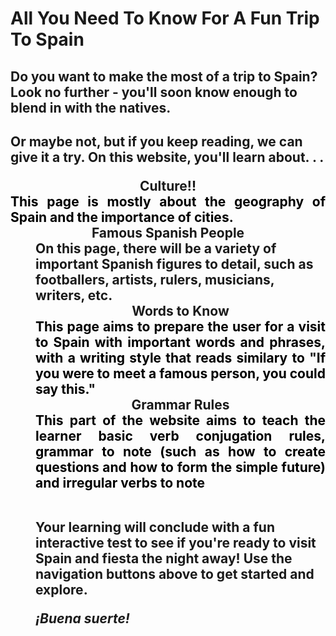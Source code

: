 <html lang="en">

<style>
#words { 
  color:black;
  text-align: justify;
  text-justify: inter-word;
  text-size: 1em;
 }
 
#table {
 font-weight: bold;
 text-align: center;
 font: 1.875em;
 }
 
</style>

   <h1> All You Need To Know For A Fun Trip To Spain </h1>
<h2> Do you want to make the most of a trip to Spain? Look no further - you'll soon know enough to blend in with the natives. <h2>  
<!--This page should direct users to other pages. It should be like, if you want to learn about this, go here, if you want to learn about this, go here. In any case. . . -->

<p> Or maybe not, but if you keep reading, we can give it a try. On this website, you'll learn about. . . </p>


   <div id="table"> Culture!! </div>
   <div id="words">This page is mostly about the geography of Spain and the importance of cities. </div>
   
   <div id="table"> Famous Spanish People </div>
   <dd>On this page, there will be a variety of important Spanish figures to detail, such as footballers, artists, rulers, musicians, writers, etc. </div>
   
   <div id="table"> Words to Know </div>
   <div id="words">This page aims to prepare the user for a visit to Spain with important words and phrases, with a writing style that reads similary to "If you were to meet a famous person, you could say this." </div>
   
   <div id="table"> Grammar Rules </div>
   <div id="words"> This part of the website aims to teach the learner basic verb conjugation rules, grammar to note (such as how to create questions and how to form the simple future) and irregular verbs to note </div>
   
<br>  

<p> Your learning will conclude with a fun interactive test to see if you're ready to visit Spain and fiesta the night away! Use the navigation buttons above to get started and explore. </p>

<div> <i> ¡Buena suerte! </i> </div>

<!--ADD STYLE SHEETS LATER THEY HAVE STRETCHY BUTTONS-->



